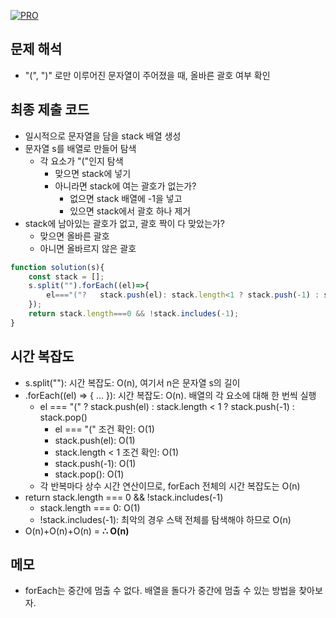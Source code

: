 [![PRO]][Link]

## 문제 해석

-   "(", ")" 로만 이루어진 문자열이 주어졌을 때, 올바른 괄호 여부 확인

## 최종 제출 코드

-   일시적으로 문자열을 담을 stack 배열 생성
-   문자열 s를 배열로 만들어 탐색
    - 각 요소가 "("인지 탐색
        - 맞으면 stack에 넣기
        - 아니라면 stack에 여는 괄호가 없는가?
            - 없으면 stack 배열에 -1을 넣고
            - 있으면 stack에서 괄호 하나 제거
- stack에 남아있는 괄호가 없고, 괄호 짝이 다 맞았는가?
  - 맞으면 올바른 괄호
  - 아니면 올바르지 않은 괄호

```js
function solution(s){
    const stack = [];
    s.split("").forEach((el)=>{
        el==="("?   stack.push(el): stack.length<1 ? stack.push(-1) : stack.pop();
    });
    return stack.length===0 && !stack.includes(-1);
}
```

## 시간 복잡도

-   s.split(""): 시간 복잡도: O(n), 여기서 n은 문자열 s의 길이
-   .forEach((el) => { ... }): 시간 복잡도: O(n). 배열의 각 요소에 대해 한 번씩 실행
    - el === "(" ? stack.push(el) : stack.length < 1 ? stack.push(-1) : stack.pop()
        - el === "(" 조건 확인: O(1)
        - stack.push(el): O(1)
        - stack.length < 1 조건 확인: O(1)
        - stack.push(-1): O(1)
        - stack.pop(): O(1)
    - 각 반복마다 상수 시간 연산이므로, forEach 전체의 시간 복잡도는 O(n)
-  return stack.length === 0 && !stack.includes(-1)
    - stack.length === 0: O(1)
    - !stack.includes(-1): 최악의 경우 스택 전체를 탐색해야 하므로 O(n)
-  O(n)+O(n)+O(n) = **∴ O(n)**

## 메모

-   forEach는 중간에 멈출 수 없다. 배열을 돌다가 중간에 멈출 수 있는 방법을 찾아보자.

<!---------------------------------------------------------------------------->

[PRO]: https://github.com/GoSSaChin/algorithm-js/assets/107768516/67c43b52-bc3f-4571-a249-5519021afbb0
[Link]: https://school.programmers.co.kr/learn/courses/30/lessons/12909
